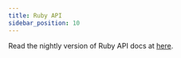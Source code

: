 ```yaml
---
title: Ruby API
sidebar_position: 10
---
```


Read the nightly version of Ruby API docs at [here](pathname:///docs/ruby/).
